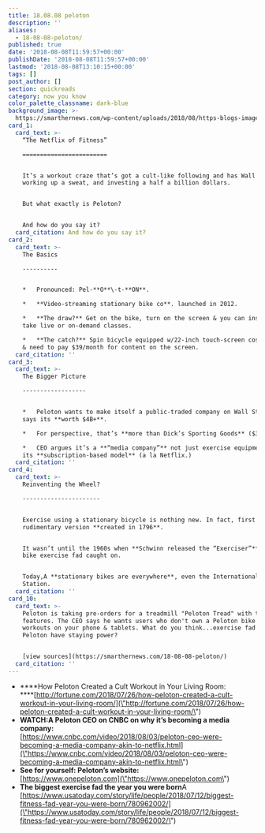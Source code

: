 ```yaml
---
title: 18.08.08 peloton
description: ''
aliases:
  - 18-08-08-peloton/
published: true
date: '2018-08-08T11:59:57+00:00'
publishDate: '2018-08-08T11:59:57+00:00'
lastmod: '2018-08-08T13:10:15+00:00'
tags: []
post_author: []
section: quickreads
category: now you know
color_palette_classname: dark-blue
background_image: >-
  https://smarthernews.com/wp-content/uploads/2018/08/https-blogs-images.forbes.com-paulearle-files-2017-10-Peloton.jpg.png
card_1:
  card_text: >-
    “The Netflix of Fitness”

    ========================


    It’s a workout craze that’s got a cult-like following and has Wall Street
    working up a sweat, and investing a half a billion dollars.


    But what exactly is Peloton?


    And how do you say it?
  card_citation: And how do you say it?
card_2:
  card_text: >-
    The Basics

    ----------


    *   Pronounced: Pel-**O**\-t-**ON**.

    *   **Video-streaming stationary bike co**. launched in 2012.

    *   **The draw?** Get on the bike, turn on the screen & you can instantly
    take live or on-demand classes.

    *   **The catch?** Spin bicycle equipped w/22-inch touch-screen costs $1,995
    & need to pay $39/month for content on the screen.
  card_citation: ''
card_3:
  card_text: >-
    The Bigger Picture

    ------------------


    *   Peloton wants to make itself a public-traded company on Wall St. which
    says its **worth $4B+**.

    *   For perspective, that’s **more than Dick’s Sporting Goods** ($3.5B).

    *   CEO argues it’s a **“media company”** not just exercise equipment due to
    its **subscription-based model** (a la Netflix.)
  card_citation: ''
card_4:
  card_text: >-
    Reinventing the Wheel?

    ----------------------


    Exercise using a stationary bicycle is nothing new. In fact, first
    rudimentary version **created in 1796**.


    It wasn’t until the 1960s when **Schwinn released the “Exerciser”** that the
    bike exercise fad caught on.


    Today,A **stationary bikes are everywhere**, even the International Space
    Station.
  card_citation: ''
card_10:
  card_text: >-
    Peloton is taking pre-orders for a treadmill "Peloton Tread" with the same
    features. The CEO says he wants users who don't own a Peloton bike to access
    workouts on your phone & tablets. What do you think...exercise fad or does
    Peloton have staying power?


    [view sources](https://smarthernews.com/18-08-08-peloton/)
  card_citation: ''
---
```

*   ****How Peloton Created a Cult Workout in Your Living Room:  
    ****[http://fortune.com/2018/07/26/how-peloton-created-a-cult-workout-in-your-living-room/](\"http://fortune.com/2018/07/26/how-peloton-created-a-cult-workout-in-your-living-room/\")
*   **WATCH:A Peloton CEO on CNBC on why it’s becoming a media company:**  
    [https://www.cnbc.com/video/2018/08/03/peloton-ceo-were-becoming-a-media-company-akin-to-netflix.html](\"https://www.cnbc.com/video/2018/08/03/peloton-ceo-were-becoming-a-media-company-akin-to-netflix.html\")
*   **See for yourself: Peloton’s website:**  
    [https://www.onepeloton.com](\"https://www.onepeloton.com\")
*   **The biggest exercise fad the year you were born**A [https://www.usatoday.com/story/life/people/2018/07/12/biggest-fitness-fad-year-you-were-born/780962002/](\"https://www.usatoday.com/story/life/people/2018/07/12/biggest-fitness-fad-year-you-were-born/780962002/\")